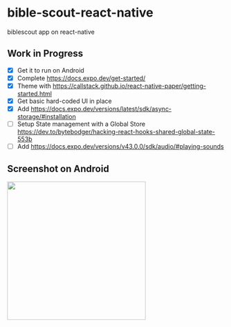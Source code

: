 # bible-scout-react-native
biblescout app on react-native

## Work in Progress
- [x] Get it to run on Android
- [x] Complete https://docs.expo.dev/get-started/
- [x] Theme with https://callstack.github.io/react-native-paper/getting-started.html
- [x] Get basic hard-coded UI in place
- [x] Add https://docs.expo.dev/versions/latest/sdk/async-storage/#installation
- [ ] Setup State management with a Global Store https://dev.to/bytebodger/hacking-react-hooks-shared-global-state-553b
- [ ] Add https://docs.expo.dev/versions/v43.0.0/sdk/audio/#playing-sounds

## Screenshot on Android
<!-- ![Screenshot_20211118-222230_Expo Go](https://user-images.githubusercontent.com/5218249/142559656-4566201e-f34b-4a0b-9891-78336c3e95a5.jpg) -->
<img src="https://user-images.githubusercontent.com/5218249/142559656-4566201e-f34b-4a0b-9891-78336c3e95a5.jpg" width="320" />
